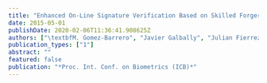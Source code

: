 ```yaml
---
title: "Enhanced On-Line Signature Verification Based on Skilled Forgery Detection Using Sigma-LogNormal Features"
date: 2015-05-01
publishDate: 2020-02-06T11:36:41.908625Z
authors: ["\textbfM. Gomez-Barrero", "Javier Galbally", "Julian Fierrez", "Javier Ortega-Garcia", "Réjean Plamondon"]
publication_types: ["1"]
abstract: ""
featured: false
publication: "*Proc. Int. Conf. on Biometrics (ICB)*"
---
```


